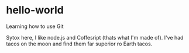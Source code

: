 # hello-world
Learning how to use Git

Sytox here, I like node.js and Coffesript (thats what I'm made of).
I've had tacos on the moon and find them far superior ro Earth tacos.
